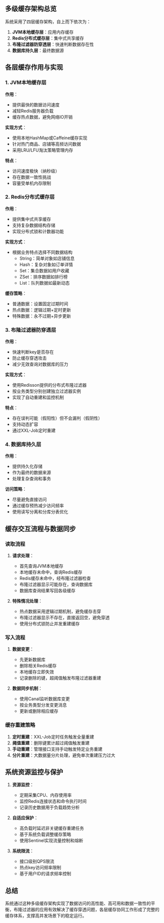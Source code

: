 
## 多级缓存架构总览

系统采用了四层缓存架构，自上而下依次为：

1. **JVM本地缓存层**：应用内存缓存
2. **Redis分布式缓存层**：集中式共享缓存
3. **布隆过滤器防穿透层**：快速判断数据存在性
4. **数据库持久层**：最终数据源

## 各层缓存作用与实现

### 1. JVM本地缓存层

**作用**：
- 提供最快的数据访问速度
- 减轻Redis服务器负载
- 缓存热点数据，避免网络IO开销

**实现方式**：
- 使用本地HashMap或Caffeine缓存实现
- 针对热门商品、店铺等高频访问数据
- 采用LRU/LFU淘汰策略管理内存

**特点**：
- 访问速度极快（纳秒级）
- 存在数据一致性挑战
- 容量受单机内存限制

### 2. Redis分布式缓存层

**作用**：
- 提供集中式共享缓存
- 支持复杂数据结构存储
- 实现分布式锁和计数器功能

**实现方式**：
- 根据业务特点选择不同数据结构
  - String：简单对象如店铺信息
  - Hash：复杂对象如订单详情
  - Set：集合数据如用户收藏
  - ZSet：排序数据如排行榜
  - List：队列数据如最新动态

**缓存策略**：
- 普通数据：设置固定过期时间
- 热点数据：逻辑过期+定时更新
- 特殊数据：永不过期+异步更新

### 3. 布隆过滤器防穿透层

**作用**：
- 快速判断key是否存在
- 防止缓存穿透攻击
- 减少无效查询对数据库的压力

**实现方式**：
- 使用Redisson提供的分布式布隆过滤器
- 按业务类型分别创建独立过滤器实例
- 实现了自动重建和监控机制

**特点**：
- 存在误判可能（假阳性）但不会漏判（假阴性）
- 支持动态扩容
- 通过XXL-Job定时重建

### 4. 数据库持久层

**作用**：
- 提供持久化存储
- 作为最终的数据来源
- 处理复杂查询和事务

**访问策略**：
- 尽量避免直接访问
- 通过缓存预热减少访问频率
- 使用读写分离和分库分表优化

## 缓存交互流程与数据同步

### 读取流程

1. **请求处理**：
   - 首先查询JVM本地缓存
   - 本地缓存未命中，查询Redis缓存
   - Redis缓存未命中，经布隆过滤器检查
   - 布隆过滤器显示可能存在，查询数据库
   - 数据库查询结果写回各级缓存

2. **特殊情况处理**：
   - 热点数据采用逻辑过期机制，避免缓存击穿
   - 布隆过滤器显示不存在，直接返回空，避免穿透
   - 使用分布式锁防止并发重建缓存

### 写入流程

1. **数据变更**：
   - 先更新数据库
   - 删除相关Redis缓存
   - 本地缓存立即失效
   - 记录删除的键，超阈值触发布隆过滤器重建

2. **数据同步机制**：
   - 使用Canal监听数据库变更
   - 按业务类型分发变更消息
   - 更新或删除相应缓存

### 缓存重建策略

1. **定时重建**：XXL-Job定时任务触发全量重建
2. **阈值重建**：删除键累计超过阈值触发重建
3. **手动重建**：管理接口支持手动触发特定业务重建
4. **分片重建**：大数据量分片处理，避免单次重建压力过大

## 系统资源监控与保护

1. **资源监控**：
   - 定期采集CPU、内存使用率
   - 监控Redis连接状态和命令执行时间
   - 记录历史数据用于负载趋势分析

2. **自适应保护**：
   - 高负载时延迟非关键缓存重建任务
   - 基于系统负载调整缓存策略
   - 使用Sentinel实现流量控制和熔断

3. **系统限流**：
   - 接口级别QPS限流
   - 热点key访问频率限制
   - 基于用户ID的请求频率控制

## 总结

系统通过这种多级缓存架构实现了数据访问的高性能、高可用和数据一致性的平衡，布隆过滤器的应用有效解决了缓存穿透问题，各层缓存协同工作形成了完整的缓存体系，支撑高并发场景下的稳定运行。